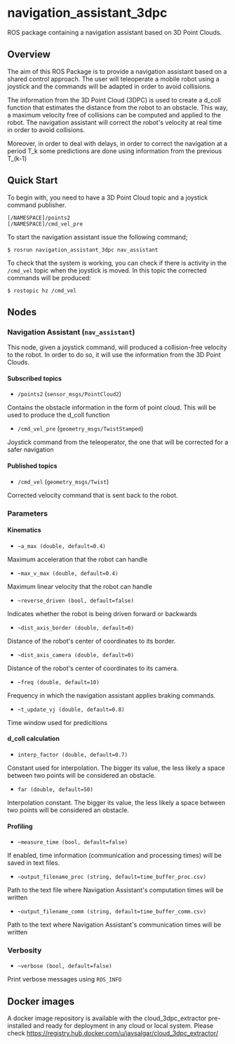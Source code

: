 # navigation_assistant_3dpc
ROS package containing a navigation assistant based on 3D Point Clouds.

## Overview
The aim of this ROS Package is to provide a navigation assistant based on a shared control approach. The user will 
teleoperate a mobile robot using a joystick and the commands will be adapted in order to avoid collisions. 

The information from the 3D Point Cloud (3DPC) is used to create a d_coll function that estimates the distance from 
the robot to an obstacle. This way, a maximum velocity free of collisions can be computed and applied to the robot.
The navigation assistant will correct the robot's velocity at real time in order to avoid collisions. 

Moreover, in order to deal with delays, in order to correct the navigation at a period T_k some predictions are done using information from the previous T_(k-1)

## Quick Start
To begin with, you need to have a 3D Point Cloud topic and a joystick command publisher.
```
[/NAMESPACE]/points2
[/NAMESPACE]/cmd_vel_pre
```
To start the navigation assistant issue the following command;
```
$ rosrun navigation_assistant_3dpc nav_assistant
```
To check that the system is working, you can check if there is activity in the `/cmd_vel` topic when the joystick is moved. In this topic the corrected commands will be produced:

`$ rostopic hz /cmd_vel`

## Nodes

### Navigation Assistant (`nav_assistant`)
This node, given a joystick command, will produced a collision-free velocity to the robot. In order to do so, it will use the information from the 3D Point Clouds. 

#### Subscribed topics

* `/points2` (`sensor_msgs/PointCloud2`)

Contains the obstacle information in the form of point cloud. This will be used to produce the d_coll function

* `/cmd_vel_pre` (`geometry_msgs/TwistStamped`)

Joystick command from the teleoperator, the one that will be corrected for a safer navigation

#### Published topics

* `/cmd_vel` (`geometry_msgs/Twist`)

Corrected velocity command that is sent back to the robot.

### Parameters

#### Kinematics

* `~a_max (double, default=0.4)`

Maximum acceleration that the robot can handle

* `~max_v_max (double, default=0.4)`

Maximum linear velocity that the robot can handle

* `~reverse_driven (bool, default=false)`

Indicates whether the robot is being driven forward or backwards

* `~dist_axis_border (double, default=0)`

Distance of the robot's center of coordinates to its border.

* `~dist_axis_camera (double, default=0)`

Distance of the robot's center of coordinates to its camera.

* `~freq (double, default=10)`
 
Frequency in which the navigation assistant applies braking commands.

* `~t_update_vj (double, default=0.8)`
 
Time window used for predicitions

#### d_coll calculation

* `interp_factor (double, default=0.7)`

Constant used for interpolation. The bigger its value, the less likely a space between two points will be considered an obstacle.

* `far (double, default=50)`

Interpolation constant. The bigger its value, the less likely a space between two points will be considered an obstacle.

#### Profiling

* `~measure_time (bool, default=false)`

If enabled, time information (communication and processing times) will be saved in text files.

* `~output_filename_proc (string, default=time_buffer_proc.csv)`

Path to the text file where Navigation Assistant's computation times will be written

* `~output_filename_comm (string, default=time_buffer_comm.csv)`

Path to the text where Navigation Assistant's communication times will be written

### Verbosity

* `~verbose (bool, default=false)`

Print verbose messages using `ROS_INFO`

## Docker images

A docker image repository is available with the cloud_3dpc_extractor pre-installed and ready for deployment in any cloud or local system. Please check https://registry.hub.docker.com/u/javsalgar/cloud_3dpc_extractor/
